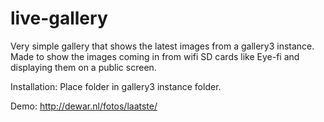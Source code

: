 live-gallery
============

Very simple gallery that shows the latest images from a gallery3 instance. <br/>
Made to show the images coming in from wifi SD cards like Eye-fi and displaying them on a public screen. 

Installation: Place folder in gallery3 instance folder. 

Demo: http://dewar.nl/fotos/laatste/
